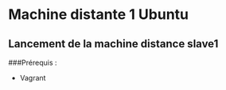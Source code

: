 # Machine distante 1 Ubuntu

## Lancement de la machine distance slave1

###Prérequis :

- Vagrant

```console
